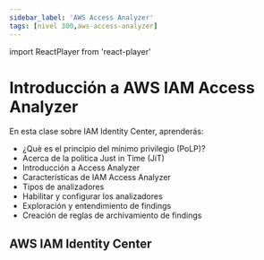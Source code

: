 ```yaml
---
sidebar_label: 'AWS Access Analyzer'
tags: [nivel 300,aws-access-analyzer]
---
```

import ReactPlayer from 'react-player'

# Introducción a AWS IAM Access Analyzer

En esta clase sobre IAM Identity Center, aprenderás:

- ¿Què es el principio del mínimo privilegio (PoLP)?
- Acerca de la política Just in Time (JiT)
- Introducción a Access Analyzer
- Características de IAM Access Analyzer
- Tipos de analizadores
- Habilitar y configurar los analizadores
- Exploración y entendimiento de findings
- Creación de reglas de archivamiento de findings

## AWS IAM Identity Center

<div className="video__wrapper">
    <ReactPlayer className="video__player" controls height="100%" url="https://youtube.com/live/bAj_-XcUMlI" width="100%" />
</div>
